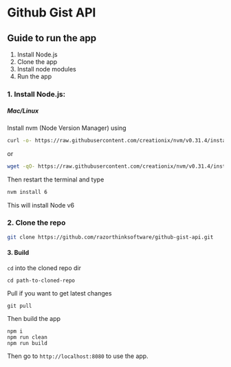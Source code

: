 # Github Gist API

## Guide to run the app

1. Install Node.js
2. Clone the app
3. Install node modules
4. Run the app

### 1. Install Node.js:

##### Mac/Linux

Install nvm (Node Version Manager) using

```sh
curl -o- https://raw.githubusercontent.com/creationix/nvm/v0.31.4/install.sh | bash
```
or <br/>
```sh
wget -qO- https://raw.githubusercontent.com/creationix/nvm/v0.31.4/install.sh | bash
```

Then restart the terminal and type
```sh
nvm install 6
```

This will install Node v6

### 2. Clone the repo 
```sh
git clone https://github.com/razorthinksoftware/github-gist-api.git
```

#### 3. Build
`cd` into the cloned repo dir
```
cd path-to-cloned-repo
```
Pull if you want to get latest changes
```
git pull
```
Then build the app
```
npm i
npm run clean
npm run build
```
Then go to `http://localhost:8080` to use the app.
